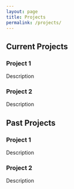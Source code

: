 ```yaml
---
layout: page
title: Projects
permalink: /projects/
---
```


## Current Projects

### Project 1

Description

### Project 2

Description

## Past Projects

### Project 1

Description

### Project 2

Description
